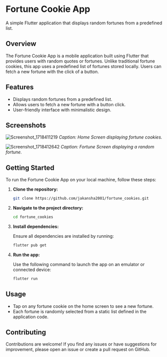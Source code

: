 # Fortune Cookie App

A simple Flutter application that displays random fortunes from a predefined list.

## Overview

The Fortune Cookie App is a mobile application built using Flutter that provides users with random quotes or fortunes. Unlike traditional fortune cookies, this app uses a predefined list of fortunes stored locally. Users can fetch a new fortune with the click of a button.

## Features

- Displays random fortunes from a predefined list.
- Allows users to fetch a new fortune with a button click.
- User-friendly interface with minimalistic design.

## Screenshots

![Screenshot_1718411219](https://github.com/jakansha2001/fortune_cookies/assets/64529996/e37c2d2d-aeb1-4ee3-a927-4b1e5368a27b)
*Caption: Home Screen displaying fortune cookies.*

![Screenshot_1718412642](https://github.com/jakansha2001/fortune_cookies/assets/64529996/9f780156-b8cc-4aaf-b2c3-53cf8cf0248a)
*Caption: Fortune Screen displaying a random fortune.*

## Getting Started

To run the Fortune Cookie App on your local machine, follow these steps:

1. **Clone the repository:**

   ```bash
   git clone https://github.com/jakansha2001/fortune_cookies.git

2. **Navigate to the project directory:**

   ```bash
   cd fortune_cookies

3. **Install dependencies:**

   Ensure all dependencies are installed by running:

   ```bash
   flutter pub get

4. **Run the app:**

   Use the following command to launch the app on an emulator or connected device:

   ```bash
   flutter run

## Usage

- Tap on any fortune cookie on the home screen to see a new fortune.
- Each fortune is randomly selected from a static list defined in the application code.

## Contributing

Contributions are welcome! If you find any issues or have suggestions for improvement, please open an issue or create a pull request on GitHub.
